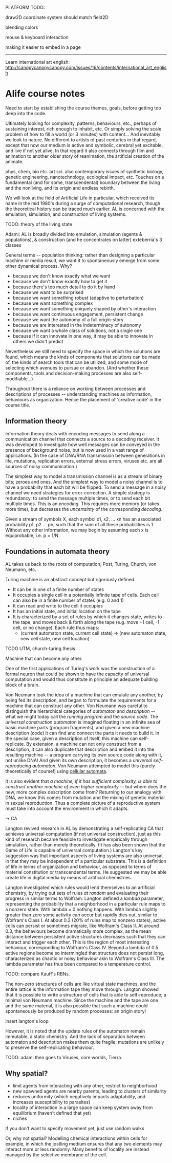 PLATFORM TODO:

draw2D coordinate system should match field2D

blending colors

mouse & keyboard interaction

making it easier to embed in a page

----

Learn international art english: http://canopycanopycanopy.com/issues/16/contents/international_art_english

# Alife course notes

Need to start by establishing the course themes, goals, before getting too deep into the code.

Ultimately looking for complexity, patterns, behaviours, etc., perhaps of sustaining interest, rich enough to inhabit, etc. Or simply solving the scale problem of how to fill a world (or 3 minutes) with content... And inevitably we look to nature. No different to artists of past centuries in that regard, except that now our medium is active and symbolic, cerebral yet excitable, and live if not yet alive. In that regard it also connects through film and animation to another older story of reanimation, the artificial creation of the animate. 

phys, chem, bio etc. art sci. also contemporary issues of synthetic biology, genetic engineering, nanotechnology, ecological impact, etc. Touches on a fundamental (and for some, transcendental) boundary between the living and the nonliving, and its origin and endless rebirth. 

We will look at the field of Artificial Life in particular, which received its name in the mid 1980's during a surge of computational research, though the theoretical history can be traced much earlier. AL is concerned with the emulation, simulation, and construction of living systems. 

TODO: theory of the living state

Adami: AL is broadly divided into emulation, simulation (agents & populations), & construction (and he concentrates on latter)
exteberria's 3 classes


General terms -- population thinking: rather than designing a particular machine or media result, we want it to spontaneously emerge from some other dynamical process. Why?

- because we don't know exactly what we want
- because we don't know exactly how to get it
- because there's too much detail to do it by hand
- because we want to be surprised
- because we want something robust (adaptive to perturbation)
- because we want something complex
- because we want something uniquely shaped by other's interaction
- because we want continuous engagement, persistent change
- because we want the autonomy of a full origin-story
- because we are interested in the indeterminacy of autonomy
- because we want a whole class of solutions, not a single one
- because if it can innovate in one way, it may be able to innovate in others we didn't predict

Nevertheless we still need to specify the space in which the solutions are found, which means the kinds of components that solutions can be made of, the kinds of search tools that can be utilized, and some mode of selecting which avenues to pursue or abandon. (And whether these components, tools and decision-making processes are also self-modifiable...)

Throughout there is a reliance on working between processes and descriptions of processes -- understanding machines as information, behaviours as organization. Hence the placement of 'creative code' in the course title.


## Information theory

Information theory deals with encoding messages to send along a communication channel that connects a source to a decoding receiver. It was developed to investigate how well messages can be conveyed in the presence of background noise, but is now used in a vast range of applications. (In the case of DNA/RNA transmission between generations in life, mutations, replication errors, external stress errors, viruses etc. are all sources of noisy communication.) 

The simplest way to model a transmission channel is as a stream of binary bits; zeroes and ones. And the simplest way to model a noisy channel is to have a probability that each bit will be flipped. To send a message in a noisy channel we need strategies for error-correction. A simple strategy is redundancy: to send the message multiple times, or to send each bit multiple times. This is an *encoding*. This requires more memory (or takes more time), but decreases the *uncertainty* of the corresponding *decoding*.

Given a stream of symbols X, each symbol x1, x2, ... xn has an associated probability p1, p2 ... pn, such that the sum of all these probabilities is 1. Without any other information, we may begin by assuming each x is equiprobable, i.e. p = 1/N. 

## Foundations in automata theory

AL takes us back to the roots of computation; Post, Turing, Church, von Neumann, etc.

Turing machine is an abstract concept but rigorously defined.

- It can be in one of a finite number of states
- It occupies a single cell in a potentially infinite tape of cells. Each cell can also be in a finite number of states (e.g. 0 and 1)
- It can read and write to the cell it occupies
- It has an initial state, and initial location on the tape
- It is characterized by a set of rules by which it changes state, writes to the tape, and moves back & forth along the tape (e.g. move +1 cell, -1 cell, or no change). Each rule thus maps:
	- (current automaton state, current cell state) => (new automaton state, new cell state, new cell location)

TODO UTM, church-turing thesis

Machine that can become any other.

One of the first applications of Turing's work was the construction of a formal neuron that could be shown to have the capacity of universal computation and would thus constitute in principle an adequate building block of a brain.

Von Neumann took the idea of a machine that can emulate any another, by being fed its description, and began to formulate the requirements for a machine that can construct any other. Von Neumann was careful to distinguish the hierarchical categories of *automaton* and *description* -- what we might today call the *running program* and the *source code*. The *universal construction automaton* is imagined floating in an infinite sea of basic machine parts (program fragments), and given a new machine description (code) it can find and connect the parts it needs to build it. In the special case, given a description of itself, this machine can self-replicate. By extension, a machine can not only construct from a description, it can also duplicate that description and embed it into the resulting machine -- a program carrying its own source code along with it, not unlike DNA! And given its own description, it becomes a *universal self-reproducing automaton*. Von Neumann attempted to model this (purely theoretically of course!) using [cellular automata](cellular.html).

It is also evident that *a machine, if it has sufficient complexity, is able to construct another machine of even higher complexity* -- but where does the new, more complex description come from? Returning to our analogy with DNA, we know this comes from mutation and the mixing of genetic material in sexual reproduction. Thus a complete picture of a reproductive system must take into account the environment in which it adapts. 

-> CA

Langton revived research in AL by demonstrating a self-replicating CA that achieves universal computation (if not universal construction), just as this kind of research became feasible to investigate empirically through simulation, rather than merely theoretically. (It has also been shown that the Game of Life is capable of universal computation.) Langton's key suggestion was that important aspects of living systems are also universal, in that they may be independent of a particular substrate. This is a definition of life in terms of organization and behaviour, as opposed to terms of material constitution or transcendental terms. He suggested we may be able create life in digital media by means of artificial chemistries. 

Langton investigated which rules would lend themselves to an artificial chemistry, by trying out sets of rules *at random* and evaluating their progress in similar terms to Wolfram. Langton defined a *lambda* parameter, representing the probability that a neighborhood in a particular rule maps to a nonzero state. With lambda = 0 nothing happens. With lambda slightly greater than zero some activity can occur but rapidly dies out, similar to Wolfram's Class I. At about 0.2 (20% of rules map to nonzero states), active cells can persist or sometimes migrate, like Wolfram's Class II. At around 0.3, the behaviours become dramatically more complex, as the mean distance between persistent active structures decreases such that they can interact and trigger each other. This is the region of most interesting behaviour, corresponding to Wolfram's Class IV. Beyond a lambda of 0.5 active regions become so intermingled that structure does not persist long, characterized as chaotic or noisy behaviour akin to Wolfram's Class III. The lambda parameter has thus been compared to a temperature control.

TODO: compare Kauff's RBNs.

The non-zero structures of cells are like virtual state machines, and the entire lattice is the information tape they move through. Langton showed that it is possible to write a structure of cells that is able to self-reproduce; a minimal von Neumann machine. Since the machine and the tape are one and the same material, it is also possible that such a machine could spontaneously be produced by random processes: an origin story!

insert langton's loop

However, it is noted that the update rules of the automaton remain immutable, a static chemistry. And the lack of separation between automaton and description makes them quite fragile; mutations are unlikely to preserve the self-replicating behaviour.



TODO: adami then goes to Viruses, core worlds, Tierra. 


## Why spatial?

- limit agents from interacting with any other, restrict to neighborhood
- new spawned agents are nearby parents, leading to clusters of similarity
- reduces uniformity (which negatively impacts adaptability, and increases susceptibility to parasites)
- locality of interaction in a large space can keep system away from equilibrium (haven't defined that yet)
- niches

If you don't want to specify movement yet, just use random walks

Or, why not spatial? Modelling chemical interactions within cells for example, in which the jostling medium ensures that any two elements may interact more or less randomly. Many benefits of locality are instead managed by the selective membrane of the cell.













